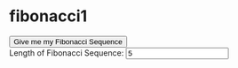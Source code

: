 # fibonacci1
<!DOCTYPE html>
<html>
    <head>
        <title>Fibonacci Sequence (Rachel Winsor)</title>
    </head>
    <body>
    <div id = "userInterface" class="container">
            <button onclick="main()">Give me my Fibonacci Sequence</button>
            <div id = "inputPanel">
                <label for="n">Length of Fibonacci Sequence: </label>
                <input type="number" id="n" value="5"><br>
            </div>
        </div>
        <!-- Javascript -->
        <script type = "text/javascript">
        
        function main(){
        var fiblength = document.getElementById("n").value;
        var solution = new Array(fiblength);
        for (var i=0;i<fiblength;++i){
            solution[i]=fibSeq(i);
        }
        window.alert(solution);
        }
        function fibSeq(x){
          if(x==0){return 0;}
          if(x==1){return 1;}
          return fibSeq(x-1)+fibSeq(x-2);
        }
        
        
        </script>
    </body>
</html>
